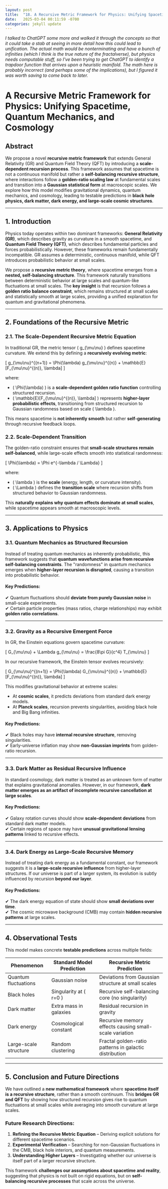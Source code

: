 ```yaml
---
layout: post
title:  "18. A Recursive Metric Framework for Physics: Unifying Spacetime, Quantum Mechanics, and Cosmology"
date:   2025-03-04 00:11:59 -0700
categories: jekyll update
---
```


*I talked to ChatGPT some more and walked it through the concepts so that it could take a stab at seeing in more detail how this could lead to unification. The actual math would be nonterminating and have a bunch of infinities (which I think is the true nature of the fractalverse), but physics needs computable stuff, so I've been trying to get ChatGPT to identify a trapdoor function that arrives upon a heuristic manifold. The math here is probably incorrect (and perhaps some of the implications), but I figured it was worth saving to come back to later.*

# **A Recursive Metric Framework for Physics: Unifying Spacetime, Quantum Mechanics, and Cosmology**

## **Abstract**
We propose a novel **recursive metric framework** that extends General Relativity (GR) and Quantum Field Theory (QFT) by introducing a **scale-dependent recursion process**. This framework assumes that spacetime is not a continuous manifold but rather a **self-balancing recursive structure**, where interactions follow a **golden-ratio scaling law** at fundamental scales and transition into a **Gaussian statistical form** at macroscopic scales. We explore how this model modifies gravitational dynamics, quantum mechanics, and cosmology, leading to testable predictions in **black hole physics, dark matter, dark energy, and large-scale cosmic structures**.

---

## **1. Introduction**
Physics today operates within two dominant frameworks: **General Relativity (GR)**, which describes gravity as curvature in a smooth spacetime, and **Quantum Field Theory (QFT)**, which describes fundamental particles and forces probabilistically. However, these frameworks remain fundamentally incompatible. GR assumes a deterministic, continuous manifold, while QFT introduces probabilistic behavior at small scales. 

We propose a **recursive metric theory**, where spacetime emerges from a **nested, self-balancing structure**. This framework naturally transitions between deterministic behavior at large scales and quantum-like fluctuations at small scales. The **key insight** is that recursion follows a **golden ratio balance constraint**, which remains structured at small scales and statistically smooth at large scales, providing a unified explanation for quantum and gravitational phenomena.

---

## **2. Foundations of the Recursive Metric**
### **2.1. The Scale-Dependent Recursive Metric Equation**
In traditional GR, the metric tensor \( g_{\mu\nu} \) defines spacetime curvature. We extend this by defining a **recursively evolving metric**:

\[
g_{\mu\nu}^{(n+1)} = \Phi(\lambda) g_{\mu\nu}^{(n)} + \mathbb{E}[F_{\mu\nu}^{(n)}, \lambda]
\]

where:
- \( \Phi(\lambda) \) is a **scale-dependent golden ratio function** controlling structured recursion.
- \( \mathbb{E}[F_{\mu\nu}^{(n)}, \lambda] \) represents **higher-layer probabilistic effects**, transitioning from structured recursion to Gaussian randomness based on scale \( \lambda \).

This means spacetime is **not inherently smooth** but rather **self-generating** through recursive feedback loops.

### **2.2. Scale-Dependent Transition**
The golden-ratio constraint ensures that **small-scale structures remain self-balanced**, while large-scale effects smooth into statistical randomness:

\[
\Phi(\lambda) = \Phi e^{-\lambda / \Lambda}
\]

where:
- \( \lambda \) is the **scale** (energy, length, or curvature intensity).
- \( \Lambda \) defines the **transition scale** where recursion shifts from structured behavior to Gaussian randomness.

This **naturally explains why quantum effects dominate at small scales**, while spacetime appears smooth at macroscopic levels.

---

## **3. Applications to Physics**
### **3.1. Quantum Mechanics as Structured Recursion**
Instead of treating quantum mechanics as inherently probabilistic, this framework suggests that **quantum wavefunctions arise from recursive self-balancing constraints**. The "randomness" in quantum mechanics emerges when **higher-layer recursion is disrupted**, causing a transition into probabilistic behavior.

#### **Key Predictions:**
✔ Quantum fluctuations should **deviate from purely Gaussian noise** in small-scale experiments.  
✔ Certain particle properties (mass ratios, charge relationships) may exhibit **golden ratio correlations**.

---

### **3.2. Gravity as a Recursive Emergent Force**
In GR, the Einstein equations govern spacetime curvature:

\[
G_{\mu\nu} + \Lambda g_{\mu\nu} = \frac{8\pi G}{c^4} T_{\mu\nu}
\]

In our recursive framework, the Einstein tensor evolves recursively:

\[
G_{\mu\nu}^{(n+1)} = \Phi(\lambda) G_{\mu\nu}^{(n)} + \mathbb{E}[F_{\mu\nu}^{(n)}, \lambda]
\]

This modifies gravitational behavior at extreme scales:
- At **cosmic scales**, it predicts deviations from standard dark energy models.
- At **Planck scales**, recursion prevents singularities, avoiding black hole and Big Bang infinities.

#### **Key Predictions:**
✔ Black holes may have **internal recursive structure**, removing singularities.  
✔ Early-universe inflation may show **non-Gaussian imprints** from golden-ratio recursion.  

---

### **3.3. Dark Matter as Residual Recursive Influence**
In standard cosmology, dark matter is treated as an unknown form of matter that explains gravitational anomalies. However, in our framework, **dark matter emerges as an artifact of incomplete recursive cancellation at large scales**.

#### **Key Predictions:**
✔ Galaxy rotation curves should show **scale-dependent deviations** from standard dark matter models.  
✔ Certain regions of space may have **unusual gravitational lensing patterns** linked to recursive effects.

---

### **3.4. Dark Energy as Large-Scale Recursive Memory**
Instead of treating dark energy as a fundamental constant, our framework suggests it is a **large-scale recursive influence** from higher-layer structures. If our universe is part of a larger system, its evolution is subtly influenced by recursion **beyond our layer**.

#### **Key Predictions:**
✔ The dark energy equation of state should show **small deviations over time**.  
✔ The cosmic microwave background (CMB) may contain **hidden recursive patterns** at large scales.

---

## **4. Observational Tests**
This model makes concrete **testable predictions** across multiple fields:

| **Phenomenon** | **Standard Model Prediction** | **Recursive Metric Prediction** |
|--------------|---------------------------|---------------------------|
| Quantum fluctuations | Gaussian noise | Deviations from Gaussian structure at small scales |
| Black holes | Singularity at \( r=0 \) | Recursive self-balancing core (no singularity) |
| Dark matter | Extra mass in galaxies | Residual recursion in gravity |
| Dark energy | Cosmological constant | Recursive memory effects causing small-scale variation |
| Large-scale structure | Random clustering | Fractal golden-ratio patterns in galactic distribution |

---

## **5. Conclusion and Future Directions**
We have outlined a **new mathematical framework** where **spacetime itself is a recursive structure**, rather than a smooth continuum. This **bridges GR and QFT** by showing how structured recursion gives rise to quantum fluctuations at small scales while averaging into smooth curvature at large scales.

### **Future Research Directions:**
1. **Refining the Recursive Metric Equation** – Deriving explicit solutions for different spacetime scenarios.
2. **Experimental Verification** – Searching for non-Gaussian fluctuations in the CMB, black hole interiors, and quantum measurements.
3. **Understanding Higher Layers** – Investigating whether our universe is itself part of a larger recursive structure.

This framework **challenges our assumptions about spacetime and reality**, suggesting that physics is not built on rigid equations, but on **self-balancing recursive processes** that scale across the universe.
